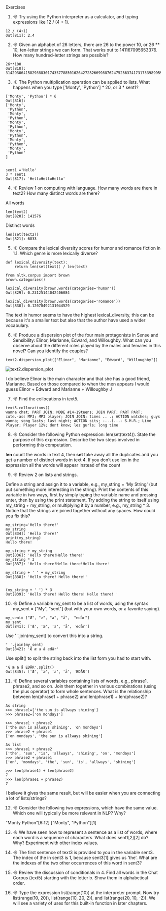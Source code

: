 
Exercises

1. ☼ Try using the Python interpreter as a calculator, and typing expressions like 12 / (4 + 1).
``` 
12 / (4+1)
Out[811]: 2.4

``` 

2. ☼ Given an alphabet of 26 letters, there are 26 to the power 10, or 26 ** 10, ten-letter strings we can form. That works out to 141167095653376. How many hundred-letter strings are possible?

``` 
26**100
Out[810]: 3142930641582938830174357788501626427282669988762475256374173175398995908420104023465432599069702289330964075081611719197835869803511992549376

``` 

3. ☼ The Python multiplication operation can be applied to lists. What happens when you type ['Monty', 'Python'] * 20, or 3 * sent1?

```
['Monty', 'Python'] * 6
Out[816]: 
['Monty',
 'Python',
 'Monty',
 'Python',
 'Monty',
 'Python',
 'Monty',
 'Python',
 'Monty',
 'Python',
 'Monty',
 'Python'
]
 
```

```
sent1 ='Hello'
3 * sent1
Out[817]: 'HelloHelloHello'

```
4. ☼ Review 1 on computing with language. How many words are there in text2? How many distinct words are there?

All words
``` 
len(text2)
Out[820]: 141576

```
Distinct words

```
len(set(text2))
Out[821]: 6833

```

5. ☼ Compare the lexical diversity scores for humor and romance fiction in 1.1. Which genre is more lexically diverse?

```
def lexical_diversity(text):
    return len(set(text)) / len(text)

from nltk.corpus import brown
brown.categories()

lexical_diversity(brown.words(categories='humor'))
Out[829]: 0.23125144042406084

lexical_diversity(brown.words(categories='romance'))
Out[830]: 0.12070492131044529

```
The text in humor seems to have the highest lexical_diversity, this can be because it's a smaller text but also that the author have used a wider vocabulary.

6. ☼ Produce a dispersion plot of the four main protagonists in Sense and Sensibility: Elinor, Marianne, Edward, and Willoughby. What can you observe about the different roles played by the males and females in this novel? Can you identify the couples?

```
text2.dispersion_plot(["Elinor", "Marianne", "Edward", "Willoughby"])

```
![text2.dispersion_plot](https://puu.sh/xAGuv/bf18d0f060.png)

I do believe Elinor is the main character and that she has a good friend, Marianne.
Based on those compared to when the men appears I would guess Elinor + Edward and Marianne + Willoughby J


7. ☼ Find the collocations in text5.

``` 
text5.collocations()
wanna chat; PART JOIN; MODE #14-19teens; JOIN PART; PART PART;
cute.-ass MP3; MP3 player; JOIN JOIN; times .. .; ACTION watches; guys
wanna; song lasts; last night; ACTION sits; -...)...- S.M.R.; Lime
Player; Player 12%; dont know; lez gurls; long time

```

8. ☼ Consider the following Python expression: len(set(text4)). State the purpose of this expression. Describe the two steps involved in performing this computation.

**len** count the words in text 4, then **set** take away all the duplicates and you get a number of distinct words in text 4.
If you don’t use len in the expression all the words will appear instead of the count

9. ☼ Review 2 on lists and strings.

Define a string and assign it to a variable, e.g., my_string = 'My String' (but put something more interesting in the string). Print the contents of this variable in two ways, first by simply typing the variable name and pressing enter, then by using the print statement.
Try adding the string to itself using my_string + my_string, or multiplying it by a number, e.g., my_string * 3. Notice that the strings are joined together without any spaces. How could you fix this?

```
my_string='Hello there!'
my_string
Out[834]: 'Hello there!'
print(my_string)
Hello there!

```

```
my_string + my_string
Out[836]: 'Hello there!Hello there!'
my_string * 3
Out[837]: 'Hello there!Hello there!Hello there!

```

```
my_string + ' ' + my_string
Out[838]: 'Hello there! Hello there!'


(my_string + ' ') * 3
Out[839]: 'Hello there! Hello there! Hello there! '

```

10. ☼ Define a variable my_sent to be a list of words, using the syntax my_sent = ["My", "sent"] (but with your own words, or a favorite saying).

```
my_sent= ["Æ", "æ", "a", "å",  "edår"]
my_sent
Out[841]: ['Æ', 'æ', 'a', 'å', 'edår']

```

Use ' '.join(my_sent) to convert this into a string.
```
' '.join(my_sent)
Out[842]: 'Æ æ a å edår'

```

Use split() to split the string back into the list form you had to start with.

```
'Æ æ a å EDÅR'.split()
Out[845]: ['Æ', 'æ', 'a', 'å', 'EDÅR']

```

11. ☼ Define several variables containing lists of words, e.g., phrase1, phrase2, and so on. Join them together in various combinations (using the plus operator) to form whole sentences. What is the relationship between len(phrase1 + phrase2) and len(phrase1) + len(phrase2)?

```
As string
>>> phrase1=['the sun is allways shining']
>>> phrase2=['on mondays']
 
>>> phrase1 + phrase2
['the sun is allways shining', 'on mondays']
>>> phrase2 + phrase1
['on mondays', 'the sun is allways shining']
 
As list
>>> phrase1 + phrase2
['the', 'sun', 'is', 'allways', 'shining', 'on', 'mondays']
>>> phrase2 + phrase1
['on', 'mondays', 'the', 'sun', 'is', 'allways', 'shining']
 
>>> len(phrase1) + len(phrase2)
7
>>> len(phrase1 + phrase2)
7

```
I believe it gives the same result, but will be easier when you are connecting a lot of lists/strings?

12. ☼ Consider the following two expressions, which have the same value. Which one will typically be more relevant in NLP? Why?

"Monty Python"[6:12]
["Monty", "Python"][1]

13. ☼ We have seen how to represent a sentence as a list of words, where each word is a sequence of characters. What does sent1[2][2] do? Why? Experiment with other index values.

14. ☼ The first sentence of text3 is provided to you in the variable sent3. The index of the in sent3 is 1, because sent3[1] gives us 'the'. What are the indexes of the two other occurrences of this word in sent3?

15. ☼ Review the discussion of conditionals in 4. Find all words in the Chat Corpus (text5) starting with the letter b. Show them in alphabetical order.

16. ☼ Type the expression list(range(10)) at the interpreter prompt. Now try list(range(10, 20)), list(range(10, 20, 2)), and list(range(20, 10, -2)). We will see a variety of uses for this built-in function in later chapters.
